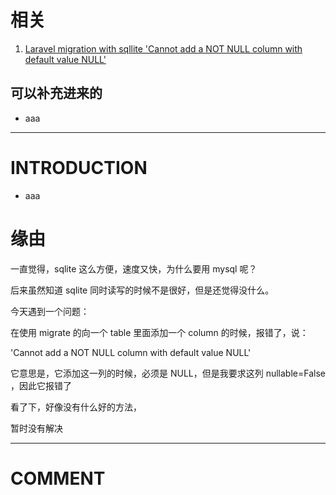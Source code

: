 


# 相关

1. [Laravel migration with sqllite 'Cannot add a NOT NULL column with default value NULL'](https://stackoverflow.com/questions/20822159/laravel-migration-with-sqllite-cannot-add-a-not-null-column-with-default-value)




## 可以补充进来的






  * aaa





* * *





# INTRODUCTION






  * aaa





# 缘由


一直觉得，sqlite 这么方便，速度又快，为什么要用 mysql 呢？

后来虽然知道 sqlite 同时读写的时候不是很好，但是还觉得没什么。

今天遇到一个问题：

在使用 migrate 的向一个 table 里面添加一个 column 的时候，报错了，说：

'Cannot add a NOT NULL column with default value NULL'

它意思是，它添加这一列的时候，必须是 NULL，但是我要求这列 nullable=False ，因此它报错了

看了下，好像没有什么好的方法，

暂时没有解决



















* * *





# COMMENT

